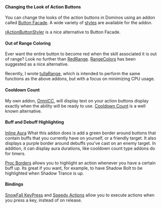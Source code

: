 #### Changing the Look of Action Buttons ####

You can change the looks of the action buttons in Dominos using an addon called [Button Facade](http://www.wowace.com/projects/buttonfacade/pages/main/).  A wide variety of [styles](http://www.wowinterface.com/downloads/search.php?search=button+facade&title&author&page=1&so=asc&sb=title) are available for the addon.

[rActionButtonStyler](http://www.wowinterface.com/downloads/info12024-rActionButtonStyler.html) is a nice alternative to Button Facade.


#### Out of Range Coloring ####

Ever want the entire button to become red when the skill associated it is out of range?  Look no further than [RedRange](http://www.wowinterface.com/downloads/info4166-RedRange.html).  [RangeColors](http://www.wowinterface.com/downloads/info13334-RangeColors.html#info) has been suggested as a nice alternative.

Recently, I wrote [tullaRange](http://www.wowinterface.com/downloads/info15636-tullaRange.html), which is intended to perform the same functions as the above addons, but with a focus on minimizing CPU usage.


#### Cooldown Count ####

My own addon, [OmniCC](http://www.wowinterface.com/downloads/info4836-OmniCC.html), will display text on your action buttons display exactly when the ability will be ready to use.  [Cooldown Count](http://www.wowace.com/projects/cooldown-count/) is a well known alternative.


#### Buff and Debuff Highlighting ####

[Inline Aura](http://wow.curse.com/downloads/wow-addons/details/inline-aura.aspx)   What this addon does is add a green border around buttons that contain buffs that you currently have on yourself, or a friendly target.  It also displays a purple border around debuffs you've cast on an enemy target.  In addition, it can display aura durations, like cooldown count type addons do for timers.

[Proc Borders](http://www.wowinterface.com/downloads/fileinfo.php?id=12566) allows you to highlight an action whenever you have a certain buff up.  Its great if you want, for example, to have Shadow Bolt to be highlighted when Shadow Trance is up.

#### Bindings ####

[SnowFall KeyPress](http://www.wowinterface.com/downloads/info15078-SnowfallKeyPress.html) and [Speedy Actions](http://www.wowinterface.com/downloads/info15212-SpeedyActions.html) allow you to execute actions when you press a key, instead of on release.